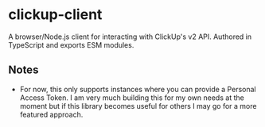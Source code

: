 # clickup-client

A browser/Node.js client for interacting with ClickUp's v2 API. Authored in TypeScript and
exports ESM modules.

## Notes

- For now, this only supports instances where you can provide a Personal Access Token. I
  am very much building this for my own needs at the moment but if this library becomes
  useful for others I may go for a more featured approach.
